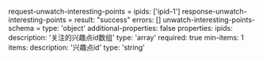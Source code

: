 request-unwatch-interesting-points =
  ipids: ['ipid-1']
response-unwatch-interesting-points =
  result: "success"
  errors: []
unwatch-interesting-points-schema =
  type: 'object'
  additional-properties: false
  properties:
    ipids:
      description: '关注的兴趣点id数组'
      type: 'array'
      required: true
      min-items: 1
      items:
        description: '兴趣点id'
        type: 'string'
